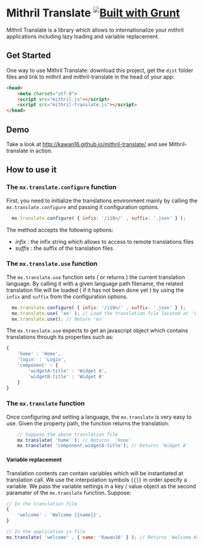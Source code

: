 Mithril Translate [![Built with Grunt](https://cdn.gruntjs.com/builtwith.png)](http://gruntjs.com/)
=================

Mithril Translate is a library which allows to internationalize your mithril applications including lazy loading and variable replacement.

## Get Started

One way to use Mithril Translate: download this project, get the `dist` folder files and link to mithril and mithril-translate in the head of your app:

```html
<head>
    <meta charset="utf-8">
    <script src="mithril.js"></script>
    <script src="mithril-translate.js"></script>
</head>
```

## Demo

Take a look at http://kawan16.github.io/mithril-translate/ and see Mithril-translate in action.

## How to use it

### The `mx.translate.configure` function

First, you need to initialize the translations environment mainly by calling the `mx.translate.configure` and passing it configuration options.

```js
  mx.translate.configure( { infix: '/i18n/' , suffix: '.json' } );
```
The method accepts the following options:

* *infix* : the infix string which allows to access to remote translations files
* *suffix* : the suffix of the translation files

### The `mx.translate.use` function

The `mx.translate.use` function sets ( or returns ) the current translation language. By calling it with a given language path filename, the related translation file will be loaded ( if it has not been done yet ) by using the `infix` and `suffix` from the configuration options.

```js
  mx.translate.configure( { infix: '/i18n/' , suffix: '.json' } );
  mx.translate.use( 'en' ); // Load the translation file located at '/i18n/en.json'
  mx.translate.use(); // Return 'en'
```

The `mx.translate.use` expects to get an javascript object which contains translations through its properties such as: 
```js
{
    'home' : 'Home',
    'login' : 'Login',
    'component' : {
        'widgetA-title' : 'Widget A',
        'widgetB-title' : 'Widget B'
    }
}
```

### The `mx.translate` function

Once configuring and setting a language, the `mx.translate` is very easy to use. Given the property path, the function returns the translation.

```js
    // Suppose the above translation file
    mx.translate( 'home' ); // Returns  'Home'
    mx.translate( 'component.widgetA-title'); // Returns 'Widget A' 
```

#### Variable replacement

Translation contents can contain variables which will be instantiated at translation call. We use the interpolation symbols `{{}}` in order specify a variable. We pass the variable settings in a key / value object as the second paramater of the `mx.translate` function. Suppose:

```js
// In the translation file
{
    'welcome' : 'Welcome {{name}}',
}

// In the application js file
mx.translate( 'welcome' , { name: 'Kawan16' } ); // Returns 'Welcome Kawan16'

```

